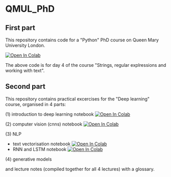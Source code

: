 # QMUL_PhD

## First part

This repository contains code for a "Python" PhD course on Queen Mary University London.

[![Open In Colab](https://colab.research.google.com/assets/colab-badge.svg)](https://colab.research.google.com/drive/1VEJYSAiAGlCiqsQDB929OxN8oCqBWT2B?usp=sharing)

The above code is for day 4 of the course "Strings, regular explressions and working with text".


## Second part

This repository contains practical excercises for the "Deep learning" course, organised in 4 parts:

(1) introduction to deep learning notebook [![Open In Colab](https://colab.research.google.com/assets/colab-badge.svg)](https://colab.research.google.com/drive/1KoBppf5Yoqw5bnP_fqu-5d3_mdyxZh4t)

(2) computer vision (cnns) notebook [![Open In Colab](https://colab.research.google.com/assets/colab-badge.svg)](https://colab.research.google.com/drive/1ByYlOLRiW-srA8niRY5kBFmHP-O5G7uM) 

(3) NLP
 - text vectorisation notebook [![Open In Colab](https://colab.research.google.com/assets/colab-badge.svg)](https://colab.research.google.com/drive/1ymRF8-lDwiUqtVesTQ_5hsq5b92KWmzp)
- RNN and LSTM notebook [![Open In Colab](https://colab.research.google.com/assets/colab-badge.svg)](https://colab.research.google.com/drive/14-dYYYoHh4YMoLvTUuJxH6ZHoMLl2bW8)



(4) generative models

and lecture notes (compiled together for all 4 lectures) with a glossary. 
